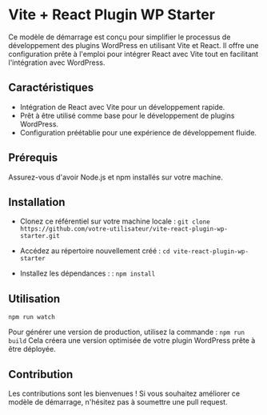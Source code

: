 # Vite + React Plugin WP Starter

Ce modèle de démarrage est conçu pour simplifier le processus de développement des plugins WordPress en utilisant Vite et React. Il offre une configuration prête à l'emploi pour intégrer React avec Vite tout en facilitant l'intégration avec WordPress.

## Caractéristiques
- Intégration de React avec Vite pour un développement rapide.
- Prêt à être utilisé comme base pour le développement de plugins WordPress.
- Configuration préétablie pour une expérience de développement fluide.

## Prérequis
Assurez-vous d'avoir Node.js et npm installés sur votre machine.

## Installation
- Clonez ce référentiel sur votre machine locale :
```git clone https://github.com/votre-utilisateur/vite-react-plugin-wp-starter.git```

- Accédez au répertoire nouvellement créé :
```cd vite-react-plugin-wp-starter```

- Installez les dépendances : :
```npm install```

## Utilisation
```npm run watch```

Pour générer une version de production, utilisez la commande :
```npm run build```
Cela créera une version optimisée de votre plugin WordPress prête à être déployée.

## Contribution
Les contributions sont les bienvenues ! Si vous souhaitez améliorer ce modèle de démarrage, n'hésitez pas à soumettre une pull request.

